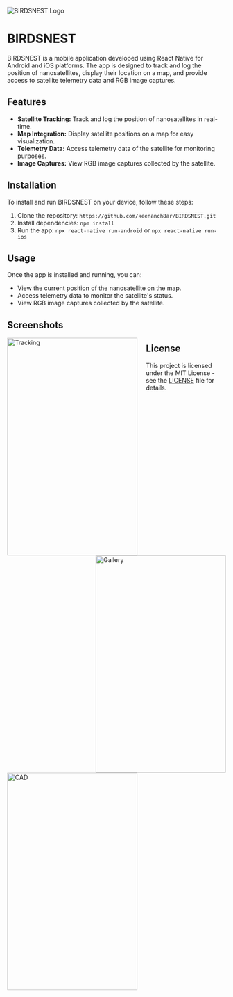 ![BIRDSNEST Logo](https://i.imgur.com/3nsJqfy.jpg)

# BIRDSNEST

BIRDSNEST is a mobile application developed using React Native for Android and iOS platforms. The app is designed to track and log the position of nanosatellites, display their location on a map, and provide access to satellite telemetry data and RGB image captures.

## Features

- **Satellite Tracking:** Track and log the position of nanosatellites in real-time.
- **Map Integration:** Display satellite positions on a map for easy visualization.
- **Telemetry Data:** Access telemetry data of the satellite for monitoring purposes.
- **Image Captures:** View RGB image captures collected by the satellite.

## Installation

To install and run BIRDSNEST on your device, follow these steps:

1. Clone the repository: `https://github.com/keenanch8ar/BIRDSNEST.git`
2. Install dependencies: `npm install`
3. Run the app: `npx react-native run-android` or `npx react-native run-ios`

## Usage

Once the app is installed and running, you can:

- View the current position of the nanosatellite on the map.
- Access telemetry data to monitor the satellite's status.
- View RGB image captures collected by the satellite.

## Screenshots

<img src="https://i.imgur.com/fTG9ffg.jpg" alt="Tracking" style="width: 300px; height: 500px; float: left; margin-right: 20px;">
<img src="https://i.imgur.com/U0J6aEu.jpg" alt="Gallery" style="width: 300px; height: 500px; float: right; margin-left: 20px;">
<img src="https://i.imgur.com/wt9Gkrs.jpg" alt="CAD" style="width: 300px; height: 500px; float: left; margin-right: 20px;">


## License

This project is licensed under the MIT License - see the [LICENSE](LICENSE) file for details.
